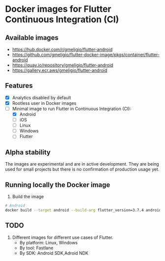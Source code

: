 <!-- Update badges with links to Docker images -->
# Docker images for Flutter Continuous Integration (CI)

## Available images

- https://hub.docker.com/r/gmeligio/flutter-android
- https://github.com/gmeligio/flutter-docker-image/pkgs/container/flutter-android
- https://quay.io/repository/gmeligio/flutter-android
- https://gallery.ecr.aws/gmeligio/flutter-android

## Features

- [x] Analytics disabled by default
- [x] Rootless user in Docker images
- [ ] Minimal image to run Flutter in Continuous Integration (CI):
    - [x] Android
    - [ ] iOS
    - [ ] Linux
    - [ ] Windows
    - [ ] Flutter

## Alpha stability

The images are experimental and are in active development. They are being used for small projects but there is no confirmation of production usage yet.

## Running locally the Docker image

1. Build the image
    
```bash
# Android
docker build --target android --build-arg flutter_version=3.7.4 android_build_tools_version=30.0.3 --build-arg android_platform_versions="28 31 33" -t android-test .
```

## TODO

1. Different images for different use cases of Flutter.
    - By platform: Linux, Windows
    - By tool: Fastlane
    - By SDK: Android SDK,Adroid NDK
